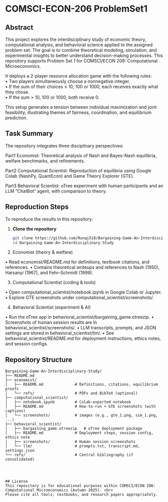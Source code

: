 # COMSCI-ECON-206 ProblemSet1

## Abstract
This project explores the interdisciplinary study of economic theory, computational analysis, and behavioral science applied to the assigned problem set. The goal is to combine theoretical modeling, simulation, and experimental insights to better understand decision-making processes. This repository supports Problem Set 1 for COMSCI/ECON 206: Computational Microeconomics. <br>

It deploys a 2-player resource allocation game with the following rules: <br>
• Two players simultaneously choose a nonnegative integer. <br>
• If the sum of their choices ≤ 10, 100 or 1000, each receives exactly what they chose. <br>
• If the sum > 10, 100 or 1000, both receive 0. <br>

This setup generates a tension between individual maximization and joint feasibility, illustrating themes of fairness, coordination, and equilibrium prediction. <br>

## Task Summary
The repository integrates three disciplinary perspectives:

Part1 Economist: Theoretical analysis of Nash and Bayes–Nash equilibria, welfare benchmarks, and refinements. <br>

Part2 Computational Scientist: Reproduction of equilibria using Google Colab (NashPy, QuantEcon) and Game Theory Explorer (GTE). <br>

Part3 Behavioral Scientist: oTree experiment with human participants and an LLM “ChatBot” agent, with comparison to theory. <br>


## Reproduction Steps

To reproduce the results in this repository:

1. **Clone the repository**  
   ```bash
   git clone https://github.com/Runqi518/Bargaining-Game-An-Interdisciplinary-Study.git
   cd Bargaining-Game-An-Interdisciplinary-Study

2. Economist (theory & welfare)

• Read economist/README.md for definitions, textbook citations, and references.
• Contains theoretical writeups and references to Nash (1950), Harsanyi (1967), and Fehr–Schmidt (1999).  

3. Computational Scientist (coding & tools)

• Open computational_scientist/notebook.ipynb in Google Colab or Jupyter.
• Explore GTE screenshots under computational_scientist/screenshots/.  

4. Behavioral Scientist (experiment & AI)

• Run the oTree app in behavioral_scientist/bargaining_game.otreezip.
• Screenshots of human session results are in behavioral_scientist/screenshots/.
• LLM transcripts, prompts, and JSON settings are stored in behavioral_scientist/llm/.
• See behavioral_scientist/README.md for deployment instructions, ethics notes, and session configs.


## Repository Structure

```text
Bargaining-Game-An-Interdisciplinary-Study/
├── README.md
├── economist/
│   ├── README.md              # Definitions, citations, equilibrium proofs
│   └── refs/                  # PDFs and BibTeX (optional)
├── computational_scientist/
│   ├── notebook.ipynb         # Colab-exported notebook
│   ├── README.md              # How-to-run + GTE screenshots (with captions)
│   └── screenshots/           # images (e.g., gte_1.png, sim_1.png, ...)
├── behavioral_scientist/
│   ├── bargaining_game.otreezip   # oTree deployment package
│   ├── README.md              # Deployment steps, session config, ethics note
│   ├── screenshots/           # Human session screenshots
│   └── llm/                   # prompts.txt, transcript.md, settings.json
└── refs/                      # Central bibliography (if consolidated)




## License
This repository is for educational purposes within COMSCI/ECON 206: Computational Microeconomics (Autumn 2025). <br>
Please cite all tools, textbooks, and research papers appropriately.